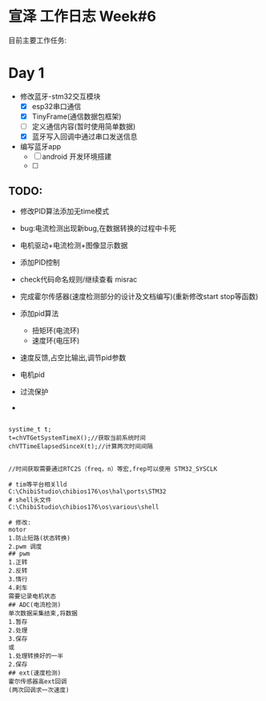 # 宣泽 工作日志 Week#6

目前主要工作任务:

# Day 1

- 修改蓝牙-stm32交互模块
  - [x] esp32串口通信
  - [x] TinyFrame(通信数据包框架)
  - [ ] 定义通信内容(暂时使用简单数据)
  - [x] 蓝牙写入回调中通过串口发送信息
- 编写蓝牙app
  - [ ] android 开发环境搭建
  - [ ] 
## TODO:

- 修改PID算法添加无time模式
- bug:电流检测出现新bug,在数据转换的过程中卡死
- 电机驱动+电流检测+图像显示数据
- 添加PID控制
- check代码命名规则/继续查看 misrac

- 完成霍尔传感器(速度检测部分的设计及文档编写)(重新修改start stop等函数)
- 添加pid算法
    - 扭矩环(电流环)
    - 速度环(电压环)
- 速度反馈,占空比输出,调节pid参数
- 电机pid
- 过流保护
- 

```

systime_t t;
t=chVTGetSystemTimeX();//获取当前系统时间
chVTTimeElapsedSinceX(t);//计算两次时间间隔


//时间获取需要通过RTC2S（freq，n）等宏,frep可以使用 STM32_SYSCLK

# tim等平台相关lld
C:\ChibiStudio\chibios176\os\hal\ports\STM32
# shell头文件  
C:\ChibiStudio\chibios176\os\various\shell

# 修改:
motor
1.防止短路(状态转换)
2.pwm 调度
## pwm
1.正转
2.反转
3.惰行
4.刹车
需要记录电机状态
## ADC(电流检测)
单次数据采集结束,将数据
1.暂存
2.处理
3.保存
或
1.处理转换好的一半
2.保存
## ext(速度检测)
霍尔传感器高ext回调
(两次回调求一次速度)
```

